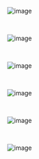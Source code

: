 
![image](https://user-images.githubusercontent.com/51280276/112736486-220ca180-8f79-11eb-8063-4575c448493a.png)

<br/>

![image](https://user-images.githubusercontent.com/51280276/112733675-58d9bc00-8f67-11eb-99d3-56c3861a7079.png)

<br/>

![image](https://user-images.githubusercontent.com/51280276/112733892-9ab73200-8f68-11eb-80e9-8138a523f60a.png)

<br/>

![image](https://user-images.githubusercontent.com/51280276/112733751-cf76b980-8f67-11eb-8ffc-9b82ed55421b.png)

<br/>

![image](https://user-images.githubusercontent.com/51280276/112733788-11076480-8f68-11eb-8154-ec9b37f5a829.png)


<br/>

![image](https://user-images.githubusercontent.com/51280276/112734529-5af24980-8f6c-11eb-8399-07aba872d485.png)


<br/>
